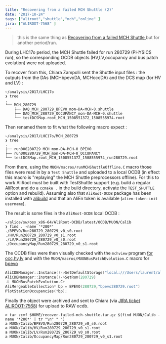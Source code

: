```yaml
---
title: "Recovering from a failed MCH Shuttle (2)"
date: "2017-10-24"
tags: ["aliroot","shuttle","mch","online" ]
jira: ["ALIROOT-7568" ]
---
```


> this is the same thing as [ Recovering from a failed MCH Shuttle ](/2017/06/28/mch-recovering-from-failed-shuttle) but for another period/run.

During LHC17o period, the MCH Shuttle failed for run 280729 (PHYSICS run), so the corresponding OCDB objects (HV,LV,occupancy
and bus patch evolution) were not uploaded. 

To recover from this, Chiara Zampolli sent the Shuttle input files : the outputs
 from the DAs (MCHbpevoDA, MCHoccDA) and the DCS map (for HV and LV) :

 ```
 ~/analysis/2017/LHC17o
 ❯ tree
 .
 └── MCH_280729
     ├── DAQ_MCH_280729_BPEVO_mon-DA-MCH-0.shuttle
     ├── DAQ_MCH_280729_OCCUPANCY_mon-DA-MCH-0.shuttle
     └── testDCSMap.root_MCH_1508551372_1508555974.root
```

Then renamed them to fit what the following macro expect :

```
~/analysis/2017/LHC17o/MCH_280729
❯ tree
.
├── run000280729_MCH_mon-DA-MCH-0_BPEVO
├── run000280729_MCH_mon-DA-MCH-0_OCCUPANCY
└── testDCSMap.root_MCH_1508551372_1508555974_run280729.root
```


From there, using the `MUON/macros/runMCHShuttleOffline.C` macro
 those files were read in by a `Test Shuttle` and uploaded to a local OCDB (in effect this macro is "replaying" the MCH Shuttle preprocessors offline). For this to work AliRoot must be built with TestShuttle support (e.g. build a regular AliRoot and do a `ccmake .` in the build directory, activate the `TEST_SHUTTLE` option and rebuild). Assuming also that `AliRoot-OCDB` package has been installed with [alibuild](https://alisw.github.io/alibuild/) and that an AliEn token is available (`alien-token-init username`).

The result is some files in the `AliRoot-OCDB` local OCDB :

```
~/alice/sw/osx_x86-64/AliRoot-OCDB/latest/OCDB/MUON/Calib
❯ find . -name '*280*'
./BPEVO/Run280729_280729_v0_s0.root
./HV/Run280729_280729_v0_s1.root
./LV/Run280729_280729_v0_s0.root
./OccupancyMap/Run280729_280729_v0_s1.root
```

The OCDB files were then visually checked with the `mchview` program [for occ,hv,lv](/post/mch-recovering-from-failed-shuttle-2/visual-check-with-mchview.png)
 and with the `MUON/macros/MUONBusPatchEvolution.C` macro for [bpevo](/post/mch-recovering-from-failed-shuttle-2/station-evo-280729.png)

```c++
AliCDBManager::Instance()->SetDefaultStorage("local:///Users/laurent/alice/sw/osx_x86-64/AliRoot-OCDB/latest/OCDB")
AliCDBManager::Instance()->SetRun(280729)
.L MUONBusPatchEvolution.C+
AliMergeableCollection* bp = BPEVO(280729,"bpevo280729.root")
PlotStationOccupancies(*bp);
```

Finally the object were archived and sent to Chiara (via [JIRA
ticket ALIROOT-7568](https://alice.its.cern.ch/jira/browse/ALIROOT-7568)) for upload to RAW ocdb.

```
> tar zcvf $HOME/recover-failed-mch-shuttle.tar.gz $(find MUON/Calib -name '*280*' | tr "\n" " ")
a MUON/Calib/BPEVO/Run280729_280729_v0_s0.root
a MUON/Calib/HV/Run280729_280729_v0_s1.root
a MUON/Calib/LV/Run280729_280729_v0_s0.root
a MUON/Calib/OccupancyMap/Run280729_280729_v0_s1.root
```

